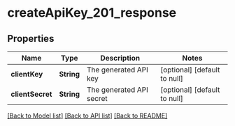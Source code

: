 # createApiKey_201_response
## Properties

| Name | Type | Description | Notes |
|------------ | ------------- | ------------- | -------------|
| **clientKey** | **String** | The generated API key | [optional] [default to null] |
| **clientSecret** | **String** | The generated API secret | [optional] [default to null] |

[[Back to Model list]](../README.md#documentation-for-models) [[Back to API list]](../README.md#documentation-for-api-endpoints) [[Back to README]](../README.md)

